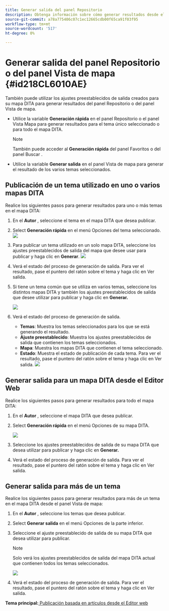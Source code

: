 ```yaml
---
title: Generar salida del panel Repositorio
description: Obtenga información sobre cómo generar resultados desde el panel Repositorio
source-git-commit: a78a775406c07c1ec12665cdb00f65ca91f03f95
workflow-type: tm+mt
source-wordcount: '517'
ht-degree: 0%

---
```



# Generar salida del panel Repositorio o del panel Vista de mapa {#id218CL6010AE}

También puede utilizar los ajustes preestablecidos de salida creados para su mapa DITA para generar resultados del panel Repositorio o del panel Vista de mapa.

- Utilice la variable **Generación rápida** en el panel Repositorio o el panel Vista Mapa para generar resultados para el tema único seleccionado o para todo el mapa DITA.

   >[!NOTE]
   >
   > También puede acceder al **Generación rápida** del panel Favoritos o del panel Buscar .

- Utilice la variable **Generar salida** en el panel Vista de mapa para generar el resultado de los varios temas seleccionados.

## Publicación de un tema utilizado en uno o varios mapas DITA

Realice los siguientes pasos para generar resultados para uno o más temas en el mapa DITA:

1. En el **Autor** , seleccione el tema en el mapa DITA que desea publicar.

1. Select **Generación rápida** en el menú Opciones del tema seleccionado.
   ![](images/select-topic-options-menu_cs.png)

1. Para publicar un tema utilizado en un solo mapa DITA, seleccione los ajustes preestablecidos de salida del mapa que desee usar para publicar y haga clic en **Generar**.
   ![](images/select-preset_cs.png)

1. Verá el estado del proceso de generación de salida. Para ver el resultado, pase el puntero del ratón sobre el tema y haga clic en Ver salida.

1. Si tiene un tema común que se utiliza en varios temas, seleccione los distintos mapas DITA y también los ajustes preestablecidos de salida que desee utilizar para publicar y haga clic en **Generar.**

   ![](images/select-preset-multiple-maps_cs.png)

1. Verá el estado del proceso de generación de salida.

   - **Temas**: Muestra los temas seleccionados para los que se está generando el resultado.
   - **Ajuste preestablecido**: Muestra los ajustes preestablecidos de salida que contienen los temas seleccionados.
   - **Mapa**: Muestra los mapas DITA que contienen el tema seleccionado.
   - **Estado**: Muestra el estado de publicación de cada tema.
Para ver el resultado, pase el puntero del ratón sobre el tema y haga clic en Ver salida.
      ![](images/output-multiple-maps_cs.png)


## Generar salida para un mapa DITA desde el Editor Web

Realice los siguientes pasos para generar resultados para todo el mapa DITA:

1. En el **Autor** , seleccione el mapa DITA que desea publicar.

1. Select **Generación rápida** en el menú Opciones de su mapa DITA.

   ![](images/select-map-options-menu_cs.png)

1. Seleccione los ajustes preestablecidos de salida de su mapa DITA que desea utilizar para publicar y haga clic en **Generar.**

1. Verá el estado del proceso de generación de salida. Para ver el resultado, pase el puntero del ratón sobre el tema y haga clic en Ver salida.


## Generar salida para más de un tema

Realice los siguientes pasos para generar resultados para más de un tema en el mapa DITA desde el panel Vista de mapa:

1. En el **Autor** , seleccione los temas que desea publicar.

1. Select **Generar salida** en el menú Opciones de la parte inferior.

1. Seleccione el ajuste preestablecido de salida de su mapa DITA que desea utilizar para publicar.

   >[!NOTE]
   >
   > Solo verá los ajustes preestablecidos de salida del mapa DITA actual que contienen todos los temas seleccionados.

   ![](images/generate-output-multiple-topics_cs.png)

1. Verá el estado del proceso de generación de salida. Para ver el resultado, pase el puntero del ratón sobre el tema y haga clic en Ver salida.


**Tema principal:**[ Publicación basada en artículos desde el Editor web](web-editor-article-publishing.md)

